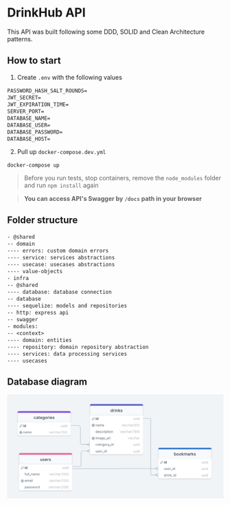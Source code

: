 # DrinkHub API
This API was built following some DDD, SOLID and Clean Architecture patterns.

## How to start
1. Create `.env` with the following values
```
PASSWORD_HASH_SALT_ROUNDS=
JWT_SECRET=
JWT_EXPIRATION_TIME=
SERVER_PORT=
DATABASE_NAME=
DATABASE_USER=
DATABASE_PASSWORD=
DATABASE_HOST=
```

2. Pull up `docker-compose.dev.yml`
```
docker-compose up
```

> Before you run tests, stop containers, remove the `node_modules` folder and run `npm install` again

> **You can access API's Swagger by `/docs` path in your browser**

## Folder structure
```
- @shared
-- domain
---- errors: custom domain errors
---- service: services abstractions
---- usecase: usecases abstractions
---- value-objects
- infra
-- @shared
---- database: database connection
-- database
---- sequelize: models and repositories
-- http: express api
-- swagger
- modules:
-- <context>
---- domain: entities
---- repository: domain repository abstraction
---- services: data processing services
---- usecases 
```

## Database diagram
![Database diagram](./docs/images/db-diagram.png)

